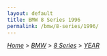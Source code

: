 ```yaml
---
layout: default
title: BMW 8 Series 1996
permalink: /bmw/8-series/1996/
---
```

[*Home*](/) > [*BMW*](/bmw/) > [*8 Series*](/bmw/8-series/) > [*YEAR*](/bmw/8-series/year/)
